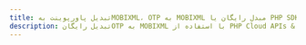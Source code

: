 ---title: تبدیل پاورپوینت بهMOBIXML، OTP به MOBIXML مبدل رایگان یا PHP SDKdescription: تبدیل رایگانOTP به MOBIXML با استفاده از PHP Cloud APIs & SDK. همچنین اسناد Microsoft PowerPoint را در Cloud ایجاد، ویرایش و رندر کنید.---